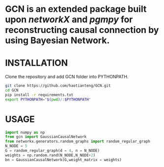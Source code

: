 # GCN is an extended package built upon *networkX* and *pgmpy* for reconstructing causal connection by using Bayesian Network.

# INSTALLATION
Clone the repository and add GCN folder into PYTHONPATH.  
```bash
git clone https://github.com/haotianteng/GCN.git
cd GCN
pip install -r requirements.txt
export PYTHONPATH="$(pwd)/:$PYTHONPATH"
```

# USAGE
```python
import numpy as np
from gcn import GaussianCausalNetwork
from networkx.generators.random_graphs import random_regular_graph
N_NODE = 5
G = random_regular_graph(d = 4, n = N_NODE)
weights = np.random.rand(N_NODE,N_NODE+2)
bn = GaussianCausalNetwork(G,weight_matrix = weights)
```



